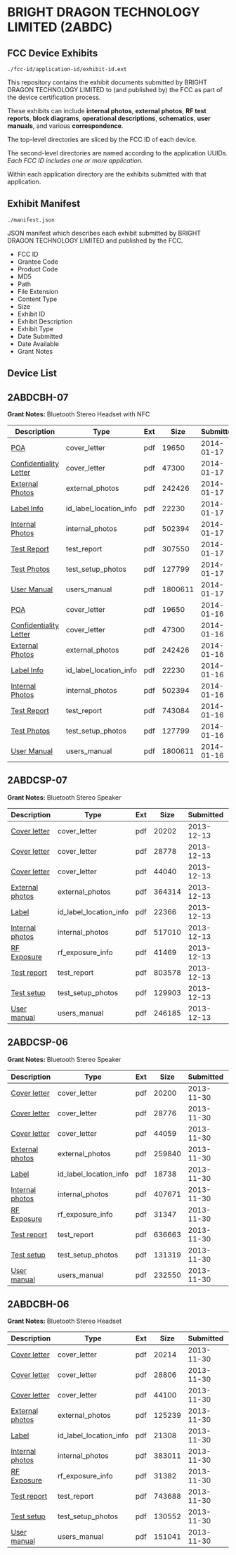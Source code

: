 # BRIGHT DRAGON TECHNOLOGY LIMITED (2ABDC)
## FCC Device Exhibits

```
./fcc-id/application-id/exhibit-id.ext
```

This repository contains the exhibit documents submitted by BRIGHT DRAGON TECHNOLOGY LIMITED to (and published by) the FCC as part of the device certification process.

These exhibits can include **internal photos**, **external photos**, **RF test reports**, **block diagrams**, **operational descriptions**, **schematics**, **user manuals**, and various **correspondence**.

The top-level directories are sliced by the FCC ID of each device.

The second-level directories are named according to the application UUIDs. *Each FCC ID includes one or more application.*

Within each application directory are the exhibits submitted with that application. 

## Exhibit Manifest

```
./manifest.json
```

JSON manifest which describes each exhibit submitted by BRIGHT DRAGON TECHNOLOGY LIMITED and published by the FCC.

- FCC ID
- Grantee Code
- Product Code
- MD5
- Path
- File Extension
- Content Type
- Size
- Exhibit ID
- Exhibit Description
- Exhibit Type
- Date Submitted
- Date Available
- Grant Notes

## Device List
## 2ABDCBH-07
**Grant Notes:** Bluetooth Stereo Headset with NFC

| Description | Type | Ext | Size | Submitted | Available |
| ----------- | ---- | --- | ---- | --------- | --------- |
| [POA](2ABDCBH-07/e450cedbdda52946b29d701961333dbf/2168551.pdf) | cover_letter | pdf | 19650 | 2014-01-17 | 2014-01-17 |
| [Confidentiality Letter](2ABDCBH-07/e450cedbdda52946b29d701961333dbf/2168556.pdf) | cover_letter | pdf | 47300 | 2014-01-17 | 2014-01-17 |
| [External Photos](2ABDCBH-07/e450cedbdda52946b29d701961333dbf/2168552.pdf) | external_photos | pdf | 242426 | 2014-01-17 | 2014-01-17 |
| [Label Info](2ABDCBH-07/e450cedbdda52946b29d701961333dbf/2168554.pdf) | id_label_location_info | pdf | 22230 | 2014-01-17 | 2014-01-17 |
| [Internal Photos](2ABDCBH-07/e450cedbdda52946b29d701961333dbf/2168553.pdf) | internal_photos | pdf | 502394 | 2014-01-17 | 2014-01-17 |
| [Test Report](2ABDCBH-07/e450cedbdda52946b29d701961333dbf/2168596.pdf) | test_report | pdf | 307550 | 2014-01-17 | 2014-01-17 |
| [Test Photos](2ABDCBH-07/e450cedbdda52946b29d701961333dbf/2168557.pdf) | test_setup_photos | pdf | 127799 | 2014-01-17 | 2014-01-17 |
| [User Manual](2ABDCBH-07/e450cedbdda52946b29d701961333dbf/2168555.pdf) | users_manual | pdf | 1800611 | 2014-01-17 | 2014-01-17 |
| [POA](2ABDCBH-07/b2d2a86619318da416b254949a879cde/2168551.pdf) | cover_letter | pdf | 19650 | 2014-01-16 | 2014-01-16 |
| [Confidentiality Letter](2ABDCBH-07/b2d2a86619318da416b254949a879cde/2168556.pdf) | cover_letter | pdf | 47300 | 2014-01-16 | 2014-01-16 |
| [External Photos](2ABDCBH-07/b2d2a86619318da416b254949a879cde/2168552.pdf) | external_photos | pdf | 242426 | 2014-01-16 | 2014-01-16 |
| [Label Info](2ABDCBH-07/b2d2a86619318da416b254949a879cde/2168554.pdf) | id_label_location_info | pdf | 22230 | 2014-01-16 | 2014-01-16 |
| [Internal Photos](2ABDCBH-07/b2d2a86619318da416b254949a879cde/2168553.pdf) | internal_photos | pdf | 502394 | 2014-01-16 | 2014-01-16 |
| [Test Report](2ABDCBH-07/b2d2a86619318da416b254949a879cde/2168558.pdf) | test_report | pdf | 743084 | 2014-01-16 | 2014-01-16 |
| [Test Photos](2ABDCBH-07/b2d2a86619318da416b254949a879cde/2168557.pdf) | test_setup_photos | pdf | 127799 | 2014-01-16 | 2014-01-16 |
| [User Manual](2ABDCBH-07/b2d2a86619318da416b254949a879cde/2168555.pdf) | users_manual | pdf | 1800611 | 2014-01-16 | 2014-01-16 |
## 2ABDCSP-07
**Grant Notes:** Bluetooth Stereo Speaker

| Description | Type | Ext | Size | Submitted | Available |
| ----------- | ---- | --- | ---- | --------- | --------- |
| [Cover letter](2ABDCSP-07/abbc37288c2cb325484e6783a0a27492/2142245.pdf) | cover_letter | pdf | 20202 | 2013-12-13 | 2013-12-13 |
| [Cover letter](2ABDCSP-07/abbc37288c2cb325484e6783a0a27492/2142246.pdf) | cover_letter | pdf | 28778 | 2013-12-13 | 2013-12-13 |
| [Cover letter](2ABDCSP-07/abbc37288c2cb325484e6783a0a27492/2142247.pdf) | cover_letter | pdf | 44040 | 2013-12-13 | 2013-12-13 |
| [External photos](2ABDCSP-07/abbc37288c2cb325484e6783a0a27492/2142248.pdf) | external_photos | pdf | 364314 | 2013-12-13 | 2013-12-13 |
| [Label](2ABDCSP-07/abbc37288c2cb325484e6783a0a27492/2142249.pdf) | id_label_location_info | pdf | 22366 | 2013-12-13 | 2013-12-13 |
| [Internal photos](2ABDCSP-07/abbc37288c2cb325484e6783a0a27492/2142250.pdf) | internal_photos | pdf | 517010 | 2013-12-13 | 2013-12-13 |
| [RF Exposure](2ABDCSP-07/abbc37288c2cb325484e6783a0a27492/2142252.pdf) | rf_exposure_info | pdf | 41469 | 2013-12-13 | 2013-12-13 |
| [Test report](2ABDCSP-07/abbc37288c2cb325484e6783a0a27492/2142254.pdf) | test_report | pdf | 803578 | 2013-12-13 | 2013-12-13 |
| [Test setup](2ABDCSP-07/abbc37288c2cb325484e6783a0a27492/2142255.pdf) | test_setup_photos | pdf | 129903 | 2013-12-13 | 2013-12-13 |
| [User manual](2ABDCSP-07/abbc37288c2cb325484e6783a0a27492/2142256.pdf) | users_manual | pdf | 246185 | 2013-12-13 | 2013-12-13 |
## 2ABDCSP-06
**Grant Notes:** Bluetooth Stereo Speaker

| Description | Type | Ext | Size | Submitted | Available |
| ----------- | ---- | --- | ---- | --------- | --------- |
| [Cover letter](2ABDCSP-06/4318e24eb002614024f01c1e00f8fa46/2131049.pdf) | cover_letter | pdf | 20200 | 2013-11-30 | 2013-11-30 |
| [Cover letter](2ABDCSP-06/4318e24eb002614024f01c1e00f8fa46/2131050.pdf) | cover_letter | pdf | 28776 | 2013-11-30 | 2013-11-30 |
| [Cover letter](2ABDCSP-06/4318e24eb002614024f01c1e00f8fa46/2131051.pdf) | cover_letter | pdf | 44059 | 2013-11-30 | 2013-11-30 |
| [External photos](2ABDCSP-06/4318e24eb002614024f01c1e00f8fa46/2131052.pdf) | external_photos | pdf | 259840 | 2013-11-30 | 2013-11-30 |
| [Label](2ABDCSP-06/4318e24eb002614024f01c1e00f8fa46/2131053.pdf) | id_label_location_info | pdf | 18738 | 2013-11-30 | 2013-11-30 |
| [Internal photos](2ABDCSP-06/4318e24eb002614024f01c1e00f8fa46/2131054.pdf) | internal_photos | pdf | 407671 | 2013-11-30 | 2013-11-30 |
| [RF Exposure](2ABDCSP-06/4318e24eb002614024f01c1e00f8fa46/2131057.pdf) | rf_exposure_info | pdf | 31347 | 2013-11-30 | 2013-11-30 |
| [Test report](2ABDCSP-06/4318e24eb002614024f01c1e00f8fa46/2131058.pdf) | test_report | pdf | 636663 | 2013-11-30 | 2013-11-30 |
| [Test setup](2ABDCSP-06/4318e24eb002614024f01c1e00f8fa46/2131059.pdf) | test_setup_photos | pdf | 131319 | 2013-11-30 | 2013-11-30 |
| [User manual](2ABDCSP-06/4318e24eb002614024f01c1e00f8fa46/2131060.pdf) | users_manual | pdf | 232550 | 2013-11-30 | 2013-11-30 |
## 2ABDCBH-06
**Grant Notes:** Bluetooth Stereo Headset

| Description | Type | Ext | Size | Submitted | Available |
| ----------- | ---- | --- | ---- | --------- | --------- |
| [Cover letter](2ABDCBH-06/598fa6036fbae9d9d5dd2aa13bbb9c2a/2131036.pdf) | cover_letter | pdf | 20214 | 2013-11-30 | 2013-11-30 |
| [Cover letter](2ABDCBH-06/598fa6036fbae9d9d5dd2aa13bbb9c2a/2131037.pdf) | cover_letter | pdf | 28806 | 2013-11-30 | 2013-11-30 |
| [Cover letter](2ABDCBH-06/598fa6036fbae9d9d5dd2aa13bbb9c2a/2131038.pdf) | cover_letter | pdf | 44100 | 2013-11-30 | 2013-11-30 |
| [External photos](2ABDCBH-06/598fa6036fbae9d9d5dd2aa13bbb9c2a/2131039.pdf) | external_photos | pdf | 125239 | 2013-11-30 | 2013-11-30 |
| [Label](2ABDCBH-06/598fa6036fbae9d9d5dd2aa13bbb9c2a/2131040.pdf) | id_label_location_info | pdf | 21308 | 2013-11-30 | 2013-11-30 |
| [Internal photos](2ABDCBH-06/598fa6036fbae9d9d5dd2aa13bbb9c2a/2131041.pdf) | internal_photos | pdf | 383011 | 2013-11-30 | 2013-11-30 |
| [RF Exposure](2ABDCBH-06/598fa6036fbae9d9d5dd2aa13bbb9c2a/2131043.pdf) | rf_exposure_info | pdf | 31382 | 2013-11-30 | 2013-11-30 |
| [Test report](2ABDCBH-06/598fa6036fbae9d9d5dd2aa13bbb9c2a/2131045.pdf) | test_report | pdf | 743688 | 2013-11-30 | 2013-11-30 |
| [Test setup](2ABDCBH-06/598fa6036fbae9d9d5dd2aa13bbb9c2a/2131046.pdf) | test_setup_photos | pdf | 130552 | 2013-11-30 | 2013-11-30 |
| [User manual](2ABDCBH-06/598fa6036fbae9d9d5dd2aa13bbb9c2a/2131047.pdf) | users_manual | pdf | 151041 | 2013-11-30 | 2013-11-30 |
